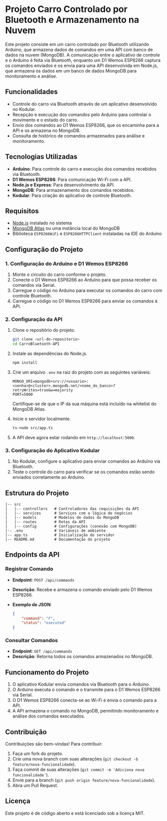
# Projeto Carro Controlado por Bluetooth e Armazenamento na Nuvem

Este projeto consiste em um carro controlado por Bluetooth utilizando Arduino, que armazena dados de comandos em uma API com banco de dados na nuvem (MongoDB). A comunicação entre o aplicativo de controle e o Arduino é feita via Bluetooth, enquanto um D1 Wemos ESP8266 captura os comandos enviados e os envia para uma API desenvolvida em Node.js, que armazena os dados em um banco de dados MongoDB para monitoramento e análise.

## Funcionalidades

- Controle do carro via Bluetooth através de um aplicativo desenvolvido no Kodular.
- Recepção e execução dos comandos pelo Arduino para controlar o movimento e o estado do carro.
- Envio dos comandos ao D1 Wemos ESP8266, que os encaminha para a API e os armazena no MongoDB.
- Consulta de histórico de comandos armazenados para análise e monitoramento.

## Tecnologias Utilizadas

- **Arduino**: Para controle do carro e execução dos comandos recebidos via Bluetooth.
- **D1 Wemos ESP8266**: Para comunicação Wi-Fi com a API.
- **Node.js e Express**: Para desenvolvimento da API.
- **MongoDB**: Para armazenamento dos comandos recebidos.
- **Kodular**: Para criação do aplicativo de controle Bluetooth.

## Requisitos

- [Node.js](https://nodejs.org/) instalado no sistema
- [MongoDB Atlas](https://www.mongodb.com/atlas/database) ou uma instância local do MongoDB
- Biblioteca `ESP8266WiFi` e `ESP8266HTTPClient` instaladas na IDE do Arduino

## Configuração do Projeto

### 1. Configuração do Arduino e D1 Wemos ESP8266

1. Monte o circuito do carro conforme o projeto.
2. Conecte o D1 Wemos ESP8266 ao Arduino para que possa receber os comandos via Serial.
3. Carregue o código no Arduino para executar os comandos do carro com controle Bluetooth.
4. Carregue o código no D1 Wemos ESP8266 para enviar os comandos à API.

### 2. Configuração da API

1. Clone o repositório do projeto.
   
   ```bash
   git clone <url-do-repositorio>
   cd CarroBluetooth-API
   ```

2. Instale as dependências do Node.js.

   ```bash
   npm install
   ```

3. Crie um arquivo `.env` na raiz do projeto com as seguintes variáveis:

   ```plaintext
   MONGO_URI=mongodb+srv://<usuario>:<senha>@<cluster>.mongodb.net/<nome_do_banco>?retryWrites=true&w=majority
   PORT=5000
   ```

   Certifique-se de que o IP da sua máquina está incluído na whitelist do MongoDB Atlas.

4. Inicie o servidor localmente.

   ```bash
   ts-node src/app.ts
   ```

5. A API deve agora estar rodando em `http://localhost:5000`.

### 3. Configuração do Aplicativo Kodular

1. No Kodular, configure o aplicativo para enviar comandos ao Arduino via Bluetooth.
2. Teste o controle do carro para verificar se os comandos estão sendo enviados corretamente ao Arduino.

## Estrutura do Projeto

```plaintext
|-- src
|   |-- controllers   # Controladores das requisições da API
|   |-- services      # Serviços com a lógica de negócios
|   |-- models        # Modelos de dados do MongoDB
|   |-- routes        # Rotas da API
|   |-- config        # Configurações (conexão com MongoDB)
|-- .env              # Variáveis de ambiente
|-- app.ts            # Inicialização do servidor
|-- README.md         # Documentação do projeto
```

## Endpoints da API

### Registrar Comando

- **Endpoint**: `POST /api/commands`
- **Descrição**: Recebe e armazena o comando enviado pelo D1 Wemos ESP8266.
- **Exemplo de JSON**:

  ```json
  {
      "command": "F",
      "status": "executed"
  }
  ```

### Consultar Comandos

- **Endpoint**: `GET /api/commands`
- **Descrição**: Retorna todos os comandos armazenados no MongoDB.

## Funcionamento do Projeto

1. O aplicativo Kodular envia comandos via Bluetooth para o Arduino.
2. O Arduino executa o comando e o transmite para o D1 Wemos ESP8266 via Serial.
3. O D1 Wemos ESP8266 conecta-se ao Wi-Fi e envia o comando para a API.
4. A API armazena o comando no MongoDB, permitindo monitoramento e análise dos comandos executados.

## Contribuição

Contribuições são bem-vindas! Para contribuir:

1. Faça um fork do projeto.
2. Crie uma nova branch com suas alterações (`git checkout -b feature/nova-funcionalidade`).
3. Faça commit de suas alterações (`git commit -m 'Adiciona nova funcionalidade'`).
4. Envie para a branch (`git push origin feature/nova-funcionalidade`).
5. Abra um Pull Request.

## Licença

Este projeto é de código aberto e está licenciado sob a licença MIT.
